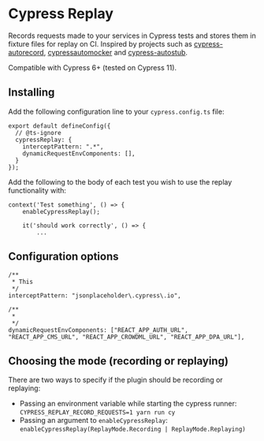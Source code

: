 Cypress Replay
===

Records requests made to your services in Cypress tests and stores them in fixture files for replay on CI.
Inspired by projects such as [cypress-autorecord](https://github.com/Nanciee/cypress-autorecord), [cypressautomocker](https://github.com/scottschafer/cypressautomocker) and [cypress-autostub](https://github.com/dan-cooke/cypress-autostub).

Compatible with Cypress 6+ (tested on Cypress 11).

## Installing

Add the following configuration line to your `cypress.config.ts` file:

```
export default defineConfig({
  // @ts-ignore
  cypressReplay: {
    interceptPattern: ".*",
    dynamicRequestEnvComponents: [],
  }
});
```

Add the following to the body of each test you wish to use the replay functionality with:

```
context('Test something', () => {
    enableCypressReplay();

    it('should work correctly', () => {
        ...
```

## Configuration options

```
/**
 * This 
 */
interceptPattern: "jsonplaceholder\.cypress\.io",

/**
 * 
 */
dynamicRequestEnvComponents: ["REACT_APP_AUTH_URL", "REACT_APP_CMS_URL", "REACT_APP_CROWDML_URL", "REACT_APP_DPA_URL"],
```

## Choosing the mode (recording or replaying)

There are two ways to specify if the plugin should be recording or replaying:

* Passing an environment variable while starting the cypress runner: `CYPRESS_REPLAY_RECORD_REQUESTS=1 yarn run cy`
* Passing an argument to `enableCypressReplay`: `enableCypressReplay(ReplayMode.Recording | ReplayMode.Replaying)` 
